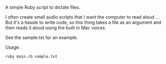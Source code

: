A simple Ruby script to dictate files.

I often create small audio scripts that I want the computer to read aloud ...  But it's a hassle to write code, so this thing takes a file as an argument and then reads it aloud using the built in Mac voices.

See the sample.txt for an example.

Usage:

```
ruby main.rb sample.txt
```